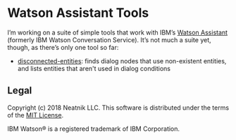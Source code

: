 Watson Assistant Tools
======================

I’m working on a suite of simple tools that work with IBM’s [Watson Assistant](https://www.ibm.com/watson/ai-assistant/) (formerly IBM Watson Conversation Service). It’s not much a suite yet, though, as there’s only one tool so far:

- [disconnected-entities](disconnected-entities-readme.md): finds dialog nodes that use non-existent entities, and lists entities that aren't used in dialog conditions


Legal
-----

Copyright (c) 2018 Neatnik LLC. This software is distributed under the terms of the [MIT License](LICENSE).

IBM Watson® is a registered trademark of IBM Corporation.